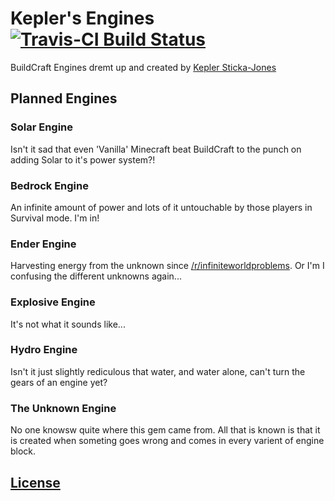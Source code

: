Kepler's Engines [![Travis-CI Build Status](https://travis-ci.org/k2b6s9j/Kepler-s-Engines.png?branch=master)](https://travis-ci.org/k2b6s9j/Kepler-s-Engines)
================

BuildCraft Engines dremt up and created by [Kepler Sticka-Jones](http://github.com/k2b6s9j)


## Planned Engines
### Solar Engine
Isn't it sad that even 'Vanilla' Minecraft beat BuildCraft to the punch on adding Solar to it's power system?!
### Bedrock Engine
An infinite amount of power and lots of it untouchable by those players in Survival mode. I'm in!
### Ender Engine
Harvesting energy from the unknown since [/r/infiniteworldproblems](http://reddit.com/r/infiniteworldproblems). Or I'm I confusing the different unknowns again...
### Explosive Engine
It's not what it sounds like...
### Hydro Engine
Isn't it just slightly rediculous that water, and water alone, can't turn the gears of an engine yet?
### The Unknown Engine
No one knowsw quite where this gem came from. All that is known is that it is created when someting goes wrong and comes in every varient of engine block.

## [License](https://github.com/k2b6s9j/Kepler-s-Engines/blob/master/LICENSE.md)
